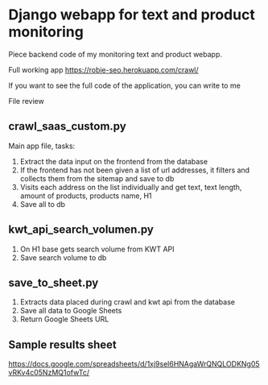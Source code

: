 # Django webapp for text and product monitoring

Piece backend code of my monitoring text and product webapp.

Full working app https://robie-seo.herokuapp.com/crawl/

If you want to see the full code of the application, you can write to me

File review

## crawl_saas_custom.py

Main app file, tasks:
1. Extract the data input on the frontend from the database
2. If the frontend has not been given a list of url addresses, it filters and collects them from the sitemap and save to db
4. Visits each address on the list individually and get text, text length, amount of products, products name, H1 
5. Save all to db

## kwt_api_search_volumen.py
1. On H1 base gets search volume from KWT API
2. Save search volume to db

## save_to_sheet.py
1. Extracts data placed during crawl and kwt api from the database
2. Save all data to Google Sheets
3. Return Google Sheets URL

## Sample results sheet
https://docs.google.com/spreadsheets/d/1xj9sel6HNAgaWrQNQLODKNg05vRKv4c05NzMQ1ofwTc/
